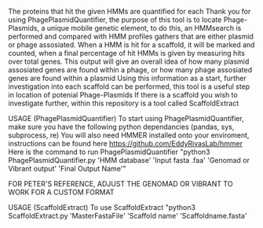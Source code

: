 The proteins that hit the given HMMs are quantified for each
Thank you for using PhagePlasmidQuantifier, the purpose of this tool is to locate Phage-Plasmids, a unique mobile genetic element, to do this, an HMMsearch is performed and compared with HMM profiles gathers that are either plasmid or phage assosiated.
When a HMM is hit for a scaffold, it will be marked and counted, when a final percentage of hit HMMs is given by measuring hits over total genes.
This output will give an overall idea of how many plasmid assosiated genes are found within a phage, or how many phage assosiated genes are found within a plasmid
Using this information as a start, further investigation into each scaffold can be performed, this tool is a useful step in location of potenial Phage-Plasmids
If there is a scaffold you wish to investigate further, within this repository is a tool called ScaffoldExtract

USAGE (PhagePlasmidQuantifier)
To start using PhagePlasmidQuantifier, make sure you have the following python dependancies (pandas, sys, subprocess, re)
You will also need HMMER installed onto your enviroment, instructions can be found here https://github.com/EddyRivasLab/hmmer 
Here is the command to run PhagePlasmidQuantifier
"python3 PhagePlasmidQuantifier.py 'HMM database' 'Input fasta .faa' 'Genomad or Vibrant output' 'Final Output Name'"

FOR PETER'S REFERENCE, ADJUST THE GENOMAD OR VIBRANT TO WORK FOR A CUSTOM FORMAT

USAGE (ScaffoldExtract)
To use ScaffoldExtract
"python3 ScaffoldExtract.py 'MasterFastaFile' 'Scaffold name' 'Scaffoldname.fasta'






